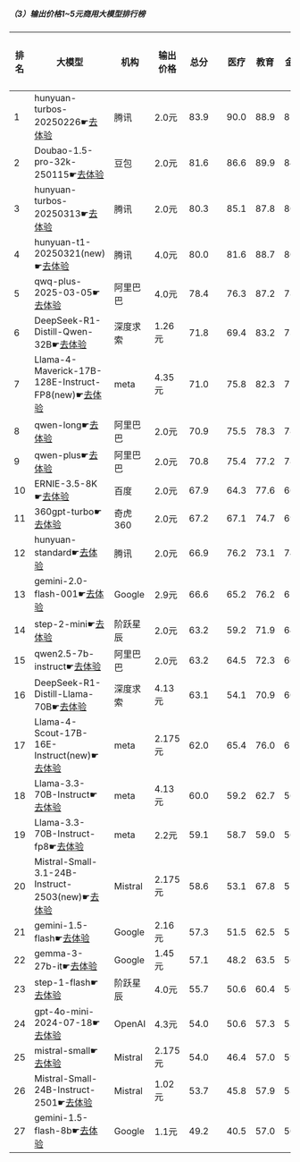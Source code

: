 ##### （3）输出价格1~5元商用大模型排行榜
|排名|大模型|机构|输出价格|总分| |医疗|教育|金融|法律|行政公务|心理健康|推理与数学计算|语言与指令遵从|
|---|-----|---|-------|---|-|----|---|---|---|------|-------|-----------|------------|
|1|hunyuan-turbos-20250226☛[去体验](https://easyllm.site/static/modelcompare.html?type=proprietary)|腾讯|2.0元|83.9| |        90.0|88.9|85.2|83.3|        81.6|78.2|        79.3|84.2|
|2|Doubao-1.5-pro-32k-250115☛[去体验](https://easyllm.site/static/modelcompare.html?type=proprietary)|豆包|2.0元|81.6| |        86.6|89.9|84.2|72.3|        78.3|74.4|        80.8|86.5|
|3|hunyuan-turbos-20250313☛[去体验](https://easyllm.site/static/modelcompare.html?type=proprietary)|腾讯|2.0元|80.3| |        85.1|87.8|80.5|72.2|        80.0|72.9|        79.8|84.4|
|4|hunyuan-t1-20250321(new)☛[去体验](https://easyllm.site/static/modelcompare.html?type=proprietary)|腾讯|4.0元|80.0| |        81.6|88.7|80.7|68.7|        83.5|69.2|        86.3|81.2|
|5|qwq-plus-2025-03-05☛[去体验](https://easyllm.site/static/modelcompare.html?type=proprietary)|阿里巴巴|4.0元|78.4| |        76.3|87.2|78.3|63.7|        84.5|64.9|        88.0|84.6|
|6|DeepSeek-R1-Distill-Qwen-32B☛[去体验](https://easyllm.site/static/modelcompare.html?type=open-source)|深度求索|1.26元|71.8| |        69.4|83.2|73.8|53.5|        76.2|53.8|        82.9|81.4|
|7|Llama-4-Maverick-17B-128E-Instruct-FP8(new)☛[去体验](https://easyllm.site/static/modelcompare.html?type=open-source)|meta|4.35元|71.0| |        75.8|82.3|71.1|48.0|        69.0|59.0|        81.3|81.6|
|8|qwen-long☛[去体验](https://easyllm.site/static/modelcompare.html?type=proprietary)|阿里巴巴|2.0元|70.9| |        75.5|78.3|78.3|51.3|        72.5|63.2|        69.2|78.8|
|9|qwen-plus☛[去体验](https://easyllm.site/static/modelcompare.html?type=proprietary)|阿里巴巴|2.0元|70.8| |        75.4|77.2|78.3|50.8|        72.0|63.0|        70.0|79.4|
|10|ERNIE-3.5-8K☛[去体验](https://easyllm.site/static/modelcompare.html?type=proprietary)|百度|2.0元|67.9| |        64.3|77.6|66.9|56.6|        71.1|54.5|        72.7|79.8|
|11|360gpt-turbo☛[去体验](https://easyllm.site/static/modelcompare.html?type=proprietary)|奇虎360|2.0元|67.2| |        67.1|74.7|69.1|47.1|        68.0|55.5|        76.2|79.9|
|12|hunyuan-standard☛[去体验](https://easyllm.site/static/modelcompare.html?type=proprietary)|腾讯|2.0元|66.9| |        76.2|73.1|74.0|42.4|        68.8|62.4|        64.2|73.9|
|13|gemini-2.0-flash-001☛[去体验](https://easyllm.site/static/modelcompare.html?type=proprietary)|Google|2.9元|66.6| |        65.2|76.2|65.9|40.3|        72.5|52.6|        82.2|77.7|
|14|step-2-mini☛[去体验](https://easyllm.site/static/modelcompare.html?type=proprietary)|阶跃星辰|2.0元|63.2| |        59.2|71.9|64.3|49.2|        60.1|51.2|        72.5|77.3|
|15|qwen2.5-7b-instruct☛[去体验](https://easyllm.site/static/modelcompare.html?type=open-source)|阿里巴巴|2.0元|63.2| |        64.5|72.3|66.5|43.8|        59.6|56.0|        66.7|76.1|
|16|DeepSeek-R1-Distill-Llama-70B☛[去体验](https://easyllm.site/static/modelcompare.html?type=open-source)|深度求索|4.13元|63.1| |        54.1|70.9|60.6|36.9|        77.5|46.2|        81.5|77.0|
|17|Llama-4-Scout-17B-16E-Instruct(new)☛[去体验](https://easyllm.site/static/modelcompare.html?type=open-source)|meta|2.175元|62.0| |        65.4|76.0|62.1|31.7|        55.5|54.0|        75.1|76.2|
|18|Llama-3.3-70B-Instruct☛[去体验](https://easyllm.site/static/modelcompare.html?type=open-source)|meta|4.13元|60.0| |        59.2|62.7|56.9|32.1|        66.4|49.6|        75.0|78.0|
|19|Llama-3.3-70B-Instruct-fp8☛[去体验](https://easyllm.site/static/modelcompare.html?type=open-source)|meta|2.2元|59.1| |        58.7|59.0|56.0|31.2|        64.8|48.5|        76.2|78.1|
|20|Mistral-Small-3.1-24B-Instruct-2503(new)☛[去体验](https://easyllm.site/static/modelcompare.html?type=open-source)|Mistral|2.175元|58.6| |        53.1|67.8|57.6|33.3|        57.0|47.1|        75.8|77.1|
|21|gemini-1.5-flash☛[去体验](https://easyllm.site/static/modelcompare.html?type=proprietary)|Google|2.16元|57.3| |        51.5|62.5|57.5|27.1|        61.4|47.0|        76.6|74.8|
|22|gemma-3-27b-it☛[去体验](https://easyllm.site/static/modelcompare.html?type=open-source)|Google|1.45元|57.1| |        48.2|63.5|56.1|23.0|        70.5|44.5|        77.7|73.1|
|23|step-1-flash☛[去体验](https://easyllm.site/static/modelcompare.html?type=proprietary)|阶跃星辰|4.0元|55.7| |        50.6|60.4|56.5|38.2|        58.5|43.0|        64.1|74.1|
|24|gpt-4o-mini-2024-07-18☛[去体验](https://easyllm.site/static/modelcompare.html?type=proprietary)|OpenAI|4.3元|54.0| |        50.6|57.3|53.8|24.5|        54.7|47.6|        70.8|72.8|
|25|mistral-small☛[去体验](https://easyllm.site/static/modelcompare.html?type=proprietary)|Mistral|2.175元|54.0| |        46.4|57.0|59.1|25.2|        51.0|45.4|        73.2|74.7|
|26|Mistral-Small-24B-Instruct-2501☛[去体验](https://easyllm.site/static/modelcompare.html?type=open-source)|Mistral|1.02元|53.7| |        45.8|57.9|53.1|28.5|        58.0|40.2|        71.3|74.4|
|27|gemini-1.5-flash-8b☛[去体验](https://easyllm.site/static/modelcompare.html?type=proprietary)|Google|1.1元|49.2| |        40.5|57.0|50.5|22.0|        51.6|43.6|        57.8|70.9|
    
